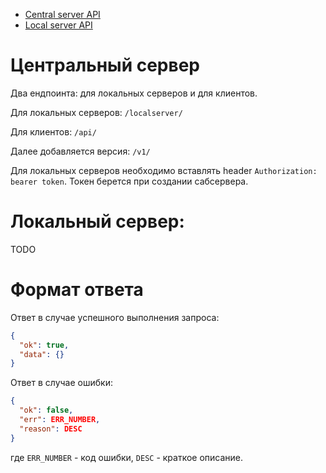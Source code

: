 - [Central server API](/central_server.md)
- [Local server API](/local_server.md)

# Центральный сервер
Два ендпоинта: для локальных серверов и для клиентов.

Для локальных серверов: `/localserver/`

Для клиентов: `/api/`

Далее добавляется версия: `/v1/`

Для локальных серверов необходимо вставлять header `Authorization: bearer token`. Токен берется при создании сабсервера.


# Локальный сервер:
TODO

# Формат ответа
Ответ в случае успешного выполнения запроса:
```json
{
  "ok": true,
  "data": {}
}
```
Ответ в случае ошибки:
```json
{
  "ok": false,
  "err": ERR_NUMBER,
  "reason": DESC
}
```
где `ERR_NUMBER` - код ошибки, `DESC` - краткое описание.

